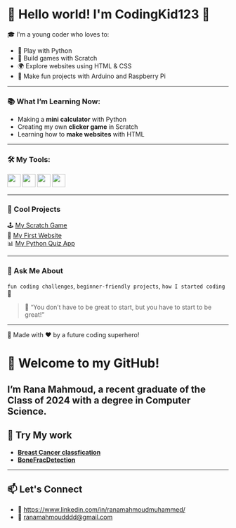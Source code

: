 # 👋 Hello world! I'm CodingKid123 👾

🎓 I'm a young coder who loves to:
- 🐍 Play with Python
- 🧱 Build games with Scratch
- 🌍 Explore websites using HTML & CSS
- 🤖 Make fun projects with Arduino and Raspberry Pi

---

### 📚 What I’m Learning Now:
- Making a **mini calculator** with Python
- Creating my own **clicker game** in Scratch
- Learning how to **make websites** with HTML

---

### 🛠️ My Tools:
<img src="https://cdn.jsdelivr.net/gh/devicons/devicon/icons/python/python-original.svg" height="30"/> 
<img src="https://cdn.jsdelivr.net/gh/devicons/devicon/icons/html5/html5-original.svg" height="30"/>
<img src="https://cdn.jsdelivr.net/gh/devicons/devicon/icons/css3/css3-original.svg" height="30"/>
<img src="https://cdn.jsdelivr.net/gh/devicons/devicon/icons/javascript/javascript-original.svg" height="30"/>

---

### 🌟 Cool Projects
🕹️ [My Scratch Game](https://scratch.mit.edu/projects/123456/)  
📱 [My First Website](https://codingkid123.github.io/my-first-website/)  
📊 [My Python Quiz App](link_here)

---

### 💬 Ask Me About
`fun coding challenges`, `beginner-friendly projects`, `how I started coding` 🎉

> 🚀 “You don’t have to be great to start, but you have to start to be great!”

---
🧸 Made with ❤️ by a future coding superhero!






# 👋 Welcome to my GitHub!

I’m Rana Mahmoud, a recent graduate of the Class of 2024 with a degree in Computer Science. 
---

## 🧠 Try My work 
- **[Breast Cancer classfication](https://breastcancerclassification-fkyl7yjknvkjk4wdqcgdgg.streamlit.app/)**
- **[BoneFracDetection](https://bonefractureclassification-vgqukayvd8kipm4ppnrvqh.streamlit.app/)**
---

## 📫 Let's Connect
- 📧 https://www.linkedin.com/in/ranamahmoudmuhammed/
- 📧 ranamahmoudddd@gmail.com

